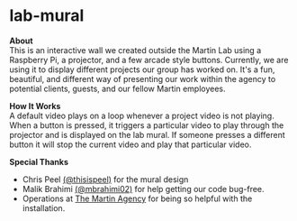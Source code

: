 # lab-mural
<b>About</b><br>
This is an interactive wall we created outside the Martin Lab using a Raspberry Pi, a projector, and a few arcade style buttons. Currently, we are using it to display different projects our group has worked on. It's a fun, beautiful, and different way of presenting our work within the agency to potential clients, guests, and our fellow Martin employees.

<b>How It Works</b><br>
A default video plays on a loop whenever a project video is not playing. When a button is pressed, it triggers a particular video to play through the projector and is displayed on the lab mural. If someone presses a different button it will stop the current video and play that particular video.

<b>Special Thanks</b><br>
- Chris Peel <a href="https://twitter.com/thisispeel">(@thisispeel)</a> for the mural design
- Malik Brahimi <a href="https://github.com/mbrahimi02">(@mbrahimi02)</a> for help getting our code bug-free.
- Operations at <a href="http://martinagency.com/">The Martin Agency</a> for being so helpful with the installation.
